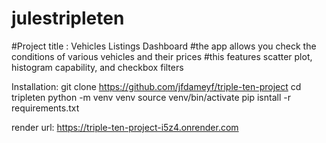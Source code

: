 # julestripleten
#Project title : Vehicles Listings Dashboard
#the app allows you check the conditions of various vehicles and their prices
#this features scatter plot, histogram capability, and checkbox filters

Installation:
git clone https://github.com/jfdameyf/triple-ten-project
cd tripleten
python -m venv venv
source venv/bin/activate
pip isntall -r requirements.txt

render url: https://triple-ten-project-i5z4.onrender.com
